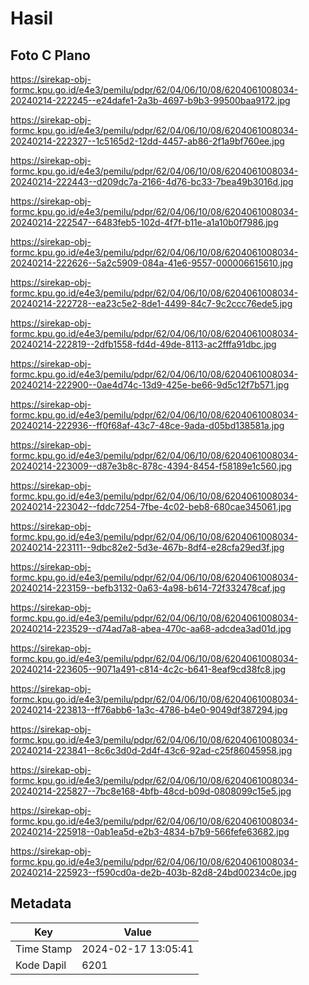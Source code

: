 # Hasil

## Foto C Plano

https://sirekap-obj-formc.kpu.go.id/e4e3/pemilu/pdpr/62/04/06/10/08/6204061008034-20240214-222245--e24dafe1-2a3b-4697-b9b3-99500baa9172.jpg

https://sirekap-obj-formc.kpu.go.id/e4e3/pemilu/pdpr/62/04/06/10/08/6204061008034-20240214-222327--1c5165d2-12dd-4457-ab86-2f1a9bf760ee.jpg

https://sirekap-obj-formc.kpu.go.id/e4e3/pemilu/pdpr/62/04/06/10/08/6204061008034-20240214-222443--d209dc7a-2166-4d76-bc33-7bea49b3016d.jpg

https://sirekap-obj-formc.kpu.go.id/e4e3/pemilu/pdpr/62/04/06/10/08/6204061008034-20240214-222547--6483feb5-102d-4f7f-b11e-a1a10b0f7986.jpg

https://sirekap-obj-formc.kpu.go.id/e4e3/pemilu/pdpr/62/04/06/10/08/6204061008034-20240214-222626--5a2c5909-084a-41e6-9557-000006615610.jpg

https://sirekap-obj-formc.kpu.go.id/e4e3/pemilu/pdpr/62/04/06/10/08/6204061008034-20240214-222728--ea23c5e2-8de1-4499-84c7-9c2ccc76ede5.jpg

https://sirekap-obj-formc.kpu.go.id/e4e3/pemilu/pdpr/62/04/06/10/08/6204061008034-20240214-222819--2dfb1558-fd4d-49de-8113-ac2fffa91dbc.jpg

https://sirekap-obj-formc.kpu.go.id/e4e3/pemilu/pdpr/62/04/06/10/08/6204061008034-20240214-222900--0ae4d74c-13d9-425e-be66-9d5c12f7b571.jpg

https://sirekap-obj-formc.kpu.go.id/e4e3/pemilu/pdpr/62/04/06/10/08/6204061008034-20240214-222936--ff0f68af-43c7-48ce-9ada-d05bd138581a.jpg

https://sirekap-obj-formc.kpu.go.id/e4e3/pemilu/pdpr/62/04/06/10/08/6204061008034-20240214-223009--d87e3b8c-878c-4394-8454-f58189e1c560.jpg

https://sirekap-obj-formc.kpu.go.id/e4e3/pemilu/pdpr/62/04/06/10/08/6204061008034-20240214-223042--fddc7254-7fbe-4c02-beb8-680cae345061.jpg

https://sirekap-obj-formc.kpu.go.id/e4e3/pemilu/pdpr/62/04/06/10/08/6204061008034-20240214-223111--9dbc82e2-5d3e-467b-8df4-e28cfa29ed3f.jpg

https://sirekap-obj-formc.kpu.go.id/e4e3/pemilu/pdpr/62/04/06/10/08/6204061008034-20240214-223159--befb3132-0a63-4a98-b614-72f332478caf.jpg

https://sirekap-obj-formc.kpu.go.id/e4e3/pemilu/pdpr/62/04/06/10/08/6204061008034-20240214-223529--d74ad7a8-abea-470c-aa68-adcdea3ad01d.jpg

https://sirekap-obj-formc.kpu.go.id/e4e3/pemilu/pdpr/62/04/06/10/08/6204061008034-20240214-223605--9071a491-c814-4c2c-b641-8eaf9cd38fc8.jpg

https://sirekap-obj-formc.kpu.go.id/e4e3/pemilu/pdpr/62/04/06/10/08/6204061008034-20240214-223813--ff76abb6-1a3c-4786-b4e0-9049df387294.jpg

https://sirekap-obj-formc.kpu.go.id/e4e3/pemilu/pdpr/62/04/06/10/08/6204061008034-20240214-223841--8c6c3d0d-2d4f-43c6-92ad-c25f86045958.jpg

https://sirekap-obj-formc.kpu.go.id/e4e3/pemilu/pdpr/62/04/06/10/08/6204061008034-20240214-225827--7bc8e168-4bfb-48cd-b09d-0808099c15e5.jpg

https://sirekap-obj-formc.kpu.go.id/e4e3/pemilu/pdpr/62/04/06/10/08/6204061008034-20240214-225918--0ab1ea5d-e2b3-4834-b7b9-566fefe63682.jpg

https://sirekap-obj-formc.kpu.go.id/e4e3/pemilu/pdpr/62/04/06/10/08/6204061008034-20240214-225923--f590cd0a-de2b-403b-82d8-24bd00234c0e.jpg


## Metadata

| Key        | Value               |
| ---------- | ------------------- |
| Time Stamp | 2024-02-17 13:05:41 |
| Kode Dapil | 6201                |



